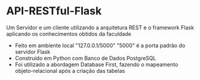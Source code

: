 # API-RESTful-Flask
Um Servidor e um cliente utilizando a arquitetura REST e o framework Flask aplicando os conhecimentos obtidos da faculdade
* Feito em ambiente local "127.0.0.1/5000" "5000" é a porta padrão do servidor Flask
* Construído em Python com Banco de Dados PostgreSQL
* Foi utilizado a abordagem Database First, fazendo o mapeamento objeto-relacional após a criação das tabelas

